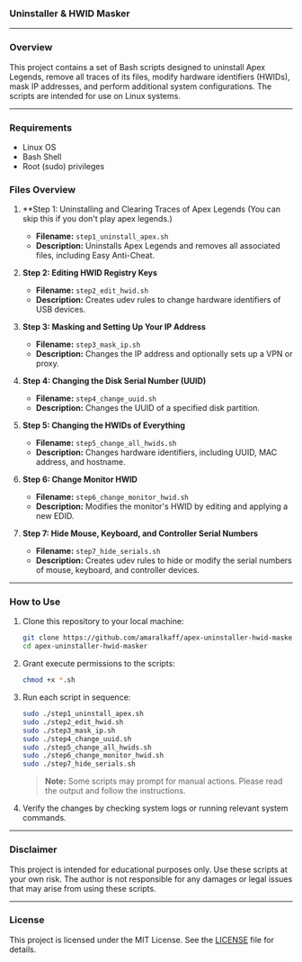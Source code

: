 ### **Uninstaller & HWID Masker**

---

### Overview

This project contains a set of Bash scripts designed to uninstall Apex Legends, remove all traces of its files, modify hardware identifiers (HWIDs), mask IP addresses, and perform additional system configurations. The scripts are intended for use on Linux systems.

---

### Requirements

- Linux OS
- Bash Shell
- Root (sudo) privileges

### Files Overview

1. **Step 1: Uninstalling and Clearing Traces of Apex Legends (You can skip this if you don't play apex legends.)
   - **Filename:** `step1_uninstall_apex.sh`
   - **Description:** Uninstalls Apex Legends and removes all associated files, including Easy Anti-Cheat.

2. **Step 2: Editing HWID Registry Keys**
   - **Filename:** `step2_edit_hwid.sh`
   - **Description:** Creates udev rules to change hardware identifiers of USB devices.

3. **Step 3: Masking and Setting Up Your IP Address**
   - **Filename:** `step3_mask_ip.sh`
   - **Description:** Changes the IP address and optionally sets up a VPN or proxy.

4. **Step 4: Changing the Disk Serial Number (UUID)**
   - **Filename:** `step4_change_uuid.sh`
   - **Description:** Changes the UUID of a specified disk partition.

5. **Step 5: Changing the HWIDs of Everything**
   - **Filename:** `step5_change_all_hwids.sh`
   - **Description:** Changes hardware identifiers, including UUID, MAC address, and hostname.

6. **Step 6: Change Monitor HWID**
   - **Filename:** `step6_change_monitor_hwid.sh`
   - **Description:** Modifies the monitor's HWID by editing and applying a new EDID.

7. **Step 7: Hide Mouse, Keyboard, and Controller Serial Numbers**
   - **Filename:** `step7_hide_serials.sh`
   - **Description:** Creates udev rules to hide or modify the serial numbers of mouse, keyboard, and controller devices.

---

### How to Use

1. Clone this repository to your local machine:

   ```bash
   git clone https://github.com/amaralkaff/apex-uninstaller-hwid-masker.git
   cd apex-uninstaller-hwid-masker
   ```

2. Grant execute permissions to the scripts:

   ```bash
   chmod +x *.sh
   ```

3. Run each script in sequence:

   ```bash
   sudo ./step1_uninstall_apex.sh
   sudo ./step2_edit_hwid.sh
   sudo ./step3_mask_ip.sh
   sudo ./step4_change_uuid.sh
   sudo ./step5_change_all_hwids.sh
   sudo ./step6_change_monitor_hwid.sh
   sudo ./step7_hide_serials.sh
   ```

   > **Note:** Some scripts may prompt for manual actions. Please read the output and follow the instructions.

4. Verify the changes by checking system logs or running relevant system commands.

---

### Disclaimer

This project is intended for educational purposes only. Use these scripts at your own risk. The author is not responsible for any damages or legal issues that may arise from using these scripts.

---

### License

This project is licensed under the MIT License. See the [LICENSE](./LICENSE) file for details.
